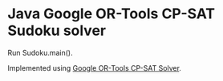 # Java Google OR-Tools CP-SAT Sudoku solver

Run Sudoku.main().

Implemented using [Google OR-Tools CP-SAT Solver](https://developers.google.com/optimization/cp/cp_solver#java).

